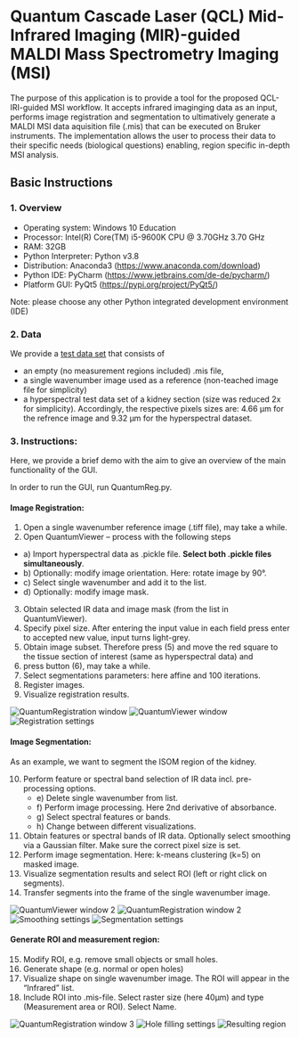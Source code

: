 # Quantum Cascade Laser (QCL) Mid-Infrared Imaging (MIR)-guided MALDI Mass Spectrometry Imaging (MSI)

The purpose of this application is to provide a tool for the proposed QCL-IRI-guided MSI workflow. 
It accepts infrared imaginging data as an input, performs image registration and segmentation to ultimatively generate a MALDI MSI data aquisition file (.mis) that can be executed on Bruker instruments. 
The implementation allows the user to process their data to their specific needs (biological questions) enabling, region specific in-depth MSI analysis.

## Basic Instructions

### 1. Overview

- Operating system: Windows 10 Education
- Processor: Intel(R) Core(TM) i5-9600K CPU @ 3.70GHz   3.70 GHz
- RAM: 32GB
- Python Interpreter: Python v3.8 
- Distribution: Anaconda3 (https://www.anaconda.com/download)
- Python IDE: PyCharm (https://www.jetbrains.com/de-de/pycharm/)
- Platform GUI: PyQt5 (https://pypi.org/project/PyQt5/)

Note: please choose any other Python integrated development environment (IDE)

### 2. Data
We provide a [test data set](https://figshare.com/s/6af0358f6b691eb9caaa) that consists of 
- an empty (no measurement regions included) .mis file,
- a single wavenumber image used as a reference (non-teached image file for simplicity)
- a hyperspectral test data set of a kidney section (size was reduced 2x for simplicity).
Accordingly, the respective pixels sizes are: 4.66 µm for the refrence image and 9.32 µm for the hyperspectral dataset.

### 3. Instructions:
Here, we provide a brief demo with the aim to give an overview of the main functionality of the GUI.

In order to run the GUI, run QuantumReg.py.

#### Image Registration:
1)	Open a single wavenumber reference image (.tiff file), may take a while.
2)	Open QuantumViewer – process with the following steps
- a)	Import hyperspectral data as .pickle file. **Select both .pickle files simultaneously**.
- b)	Optionally: modify image orientation. Here: rotate image by 90°.
- c)	Select single wavenumber and add it to the list.
- d) 	Optionally: modify image mask.
3)	Obtain selected IR data and image mask (from the list in QuantumViewer).
4)	Specify pixel size. After entering the input value in each field press enter to accepted new value, input turns light-grey.
5)	Obtain image subset. Therefore press (5) and move the red square to the tissue section of interest (same as hyperspectral data) and
6)	press button (6), may take a while.
7)	Select segmentations parameters: here affine and 100 iterations.
8)	Register images.
9)	Visualize registration results.

![QuantumRegistration window](./images/quantumReg1.png)
![QuantumViewer window](./images/quantumViewer1.png)
![Registration settings](./images/RegSettings.png)

#### Image Segmentation:
As an example, we want to segment the ISOM region of the kidney.

10)	Perform feature or spectral band selection of IR data incl. pre-processing options.
    - e)	Delete single wavenumber from list.
    - f)	Perform image processing. Here 2nd derivative of absorbance.
    - g)	Select spectral features or bands. 
    - h)	Change between different visualizations.
11)	Obtain features or spectral bands of IR data. Optionally select smoothing via a Gaussian filter. Make sure the correct pixel size is set.
12)	Perform image segmentation. Here: k-means clustering (k=5) on masked image. 
13)	Visualize  segmentation results and select ROI (left or right click on segments).
14)	Transfer segments into the frame of the single wavenumber image.

![QuantumViewer window 2](./images/quantumViewer2.png)
![QuantumRegistration window 2](./images/quantumReg2.png)
![Smoothing settings](./images/smoothingSettings.png)
![Segmentation settings](./images/segSettings.png)

#### Generate ROI and measurement region:
15)	Modify ROI, e.g. remove small objects or small holes.
16)	Generate shape (e.g. normal or open holes)
17)	Visualize shape on single wavenumber image. The ROI will appear in the “Infrared” list.
18)	Include ROI into .mis-file. Select raster size (here 40µm) and type (Measurement area or ROI). Select Name.

![QuantumRegistration window 3](./images/quantumReg3.png)
![Hole filling settings](./images/holeFilling.png)
![Resulting region](./images/resultImage.png)
